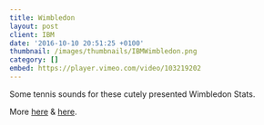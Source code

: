 ```yaml
---
title: Wimbledon
layout: post
client: IBM
date: '2016-10-10 20:51:25 +0100'
thumbnail: /images/thumbnails/IBMWimbledon.png
category: []
embed: https://player.vimeo.com/video/103219202
---
```


Some  tennis sounds for these cutely presented Wimbledon Stats.

More [here](https://vimeo.com/103220958) &amp; [here](https://vimeo.com/103219201).
